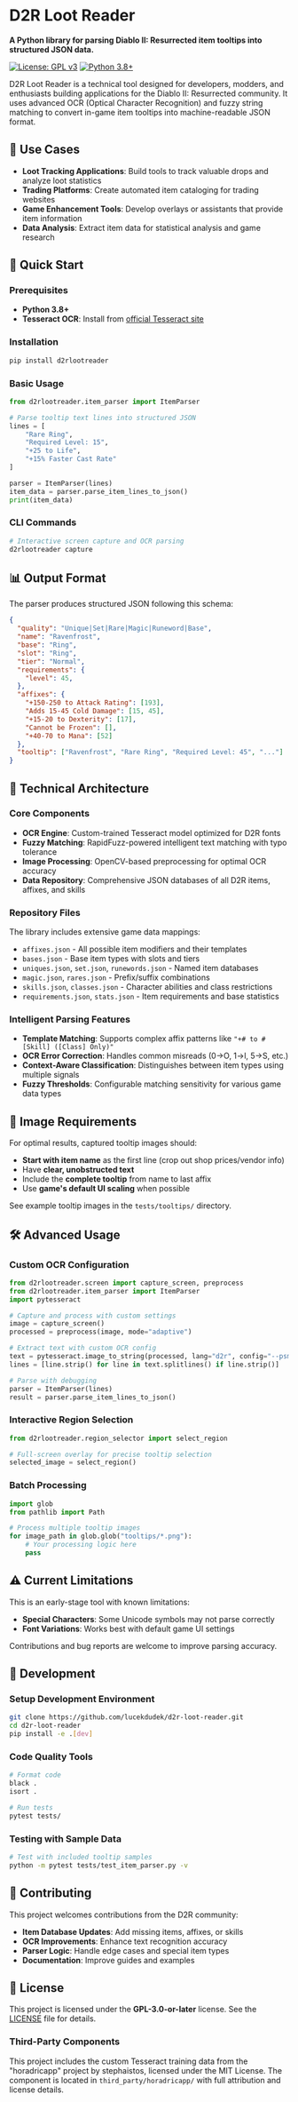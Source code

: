 # D2R Loot Reader

**A Python library for parsing Diablo II: Resurrected item tooltips into structured JSON data.**

[![License: GPL v3](https://img.shields.io/badge/License-GPLv3-blue.svg)](https://www.gnu.org/licenses/gpl-3.0)
[![Python 3.8+](https://img.shields.io/badge/python-3.8+-blue.svg)](https://www.python.org/downloads/)

D2R Loot Reader is a technical tool designed for developers, modders, and enthusiasts building applications for the Diablo II: Resurrected community. It uses advanced OCR (Optical Character Recognition) and fuzzy string matching to convert in-game item tooltips into machine-readable JSON format.

## 🎯 Use Cases

- **Loot Tracking Applications**: Build tools to track valuable drops and analyze loot statistics
- **Trading Platforms**: Create automated item cataloging for trading websites
- **Game Enhancement Tools**: Develop overlays or assistants that provide item information
- **Data Analysis**: Extract item data for statistical analysis and game research

## 🚀 Quick Start

### Prerequisites

- **Python 3.8+**
- **Tesseract OCR**: Install from [official Tesseract site](https://tesseract-ocr.github.io/tessdoc/Installation.html)

### Installation

```bash
pip install d2rlootreader
```

### Basic Usage

```python
from d2rlootreader.item_parser import ItemParser

# Parse tooltip text lines into structured JSON
lines = [
    "Rare Ring",
    "Required Level: 15", 
    "+25 to Life",
    "+15% Faster Cast Rate"
]

parser = ItemParser(lines)
item_data = parser.parse_item_lines_to_json()
print(item_data)
```

### CLI Commands

```bash
# Interactive screen capture and OCR parsing
d2rlootreader capture
```

## 📊 Output Format

The parser produces structured JSON following this schema:

```json
{
  "quality": "Unique|Set|Rare|Magic|Runeword|Base",
  "name": "Ravenfrost",
  "base": "Ring", 
  "slot": "Ring",
  "tier": "Normal",
  "requirements": {
    "level": 45,
  },
  "affixes": {
    "+150-250 to Attack Rating": [193],
    "Adds 15-45 Cold Damage": [15, 45],
    "+15-20 to Dexterity": [17],
    "Cannot be Frozen": [],
    "+40-70 to Mana": [52]
  },
  "tooltip": ["Ravenfrost", "Rare Ring", "Required Level: 45", "..."]
}
```

## 🔧 Technical Architecture

### Core Components

- **OCR Engine**: Custom-trained Tesseract model optimized for D2R fonts
- **Fuzzy Matching**: RapidFuzz-powered intelligent text matching with typo tolerance
- **Image Processing**: OpenCV-based preprocessing for optimal OCR accuracy
- **Data Repository**: Comprehensive JSON databases of all D2R items, affixes, and skills

### Repository Files

The library includes extensive game data mappings:

- `affixes.json` - All possible item modifiers and their templates
- `bases.json` - Base item types with slots and tiers
- `uniques.json`, `set.json`, `runewords.json` - Named item databases
- `magic.json`, `rares.json` - Prefix/suffix combinations
- `skills.json`, `classes.json` - Character abilities and class restrictions
- `requirements.json`, `stats.json` - Item requirements and base statistics

### Intelligent Parsing Features

- **Template Matching**: Supports complex affix patterns like `"+# to # [Skill] ([Class] Only)"`
- **OCR Error Correction**: Handles common misreads (0→O, 1→l, 5→S, etc.)
- **Context-Aware Classification**: Distinguishes between item types using multiple signals
- **Fuzzy Thresholds**: Configurable matching sensitivity for various game data types

## 📸 Image Requirements

For optimal results, captured tooltip images should:

- **Start with item name** as the first line (crop out shop prices/vendor info)
- Have **clear, unobstructed text**
- Include the **complete tooltip** from name to last affix
- Use **game's default UI scaling** when possible

See example tooltip images in the `tests/tooltips/` directory.

## 🛠️ Advanced Usage

### Custom OCR Configuration

```python
from d2rlootreader.screen import capture_screen, preprocess
from d2rlootreader.item_parser import ItemParser
import pytesseract

# Capture and process with custom settings
image = capture_screen()
processed = preprocess(image, mode="adaptive")

# Extract text with custom OCR config
text = pytesseract.image_to_string(processed, lang="d2r", config="--psm 6")
lines = [line.strip() for line in text.splitlines() if line.strip()]

# Parse with debugging
parser = ItemParser(lines)
result = parser.parse_item_lines_to_json()
```

### Interactive Region Selection

```python
from d2rlootreader.region_selector import select_region

# Full-screen overlay for precise tooltip selection
selected_image = select_region()
```

### Batch Processing

```python
import glob
from pathlib import Path

# Process multiple tooltip images
for image_path in glob.glob("tooltips/*.png"):
    # Your processing logic here
    pass
```

## ⚠️ Current Limitations

This is an early-stage tool with known limitations:

- **Special Characters**: Some Unicode symbols may not parse correctly
- **Font Variations**: Works best with default game UI settings

Contributions and bug reports are welcome to improve parsing accuracy.

## 🧪 Development

### Setup Development Environment

```bash
git clone https://github.com/lucekdudek/d2r-loot-reader.git
cd d2r-loot-reader
pip install -e .[dev]
```

### Code Quality Tools

```bash
# Format code
black .
isort .

# Run tests
pytest tests/
```

### Testing with Sample Data

```bash
# Test with included tooltip samples
python -m pytest tests/test_item_parser.py -v
```

## 📝 Contributing

This project welcomes contributions from the D2R community:

- **Item Database Updates**: Add missing items, affixes, or skills
- **OCR Improvements**: Enhance text recognition accuracy
- **Parser Logic**: Handle edge cases and special item types
- **Documentation**: Improve guides and examples

## 📄 License

This project is licensed under the **GPL-3.0-or-later** license. See the [LICENSE](LICENSE) file for details.

### Third-Party Components

This project includes the custom Tesseract training data from the "horadricapp" project by stephaistos, licensed under the MIT License. The component is located in `third_party/horadricapp/` with full attribution and license details.
